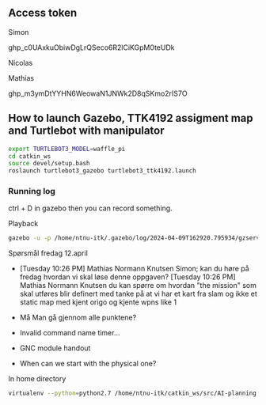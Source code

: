 ## Access token

Simon

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

Nicolas


Mathias

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

## How to launch Gazebo, TTK4192 assigment map and Turtlebot with manipulator
```bash
export TURTLEBOT3_MODEL=waffle_pi
cd catkin_ws
source devel/setup.bash
roslaunch turtlebot3_gazebo turtlebot3_ttk4192.launch
```
### Running log

ctrl + D in gazebo then you can record something.

Playback

```bash
gazebo -u -p /home/ntnu-itk/.gazebo/log/2024-04-09T162920.795934/gzserver/state.log
```

Spørsmål fredag 12.april

* [Tuesday 10:26 PM] Mathias Normann Knutsen
Simon; kan du høre på fredag hvordan vi skal løse denne oppgaven?
[Tuesday 10:26 PM] Mathias Normann Knutsen
du kan spørre om hvordan "the mission" som skal utføres blir definert med tanke på at vi har et kart fra slam og ikke et static map med kjent origo og kjente wpns
 like 1

* Må Man gå gjennom alle punktene?
* Invalid command name timer...

* GNC module handout
* When can we start with the physical one?


In home directory 

```bash
virtualenv --python=python2.7 /home/ntnu-itk/catkin_ws/src/AI-planning
```